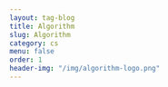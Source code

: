 ```yaml
---
layout: tag-blog
title: Algorithm
slug: Algorithm
category: cs
menu: false
order: 1
header-img: "/img/algorithm-logo.png"
---
```

